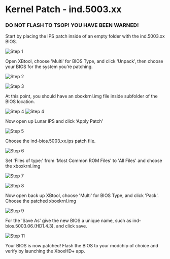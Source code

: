 # Kernel Patch - ind.5003.xx

### DO NOT FLASH TO TSOP! YOU HAVE BEEN WARNED!

Start by placing the IPS patch inside of an empty folder with the ind.5003.xx BIOS.

![Step 1](https://github.com/MakeMHz/xbox-hd-plus/raw/master/manual/images/patch/ind_patch_1.png)

Open XBtool, choose 'Multi' for BIOS Type, and click ‘Unpack’, then choose your BIOS for the system you’re patching.

![Step 2](https://github.com/MakeMHz/xbox-hd-plus/raw/master/manual/images/patch/ind_patch_2.png)

![Step 3](https://github.com/MakeMHz/xbox-hd-plus/raw/master/manual/images/patch/ind_patch_3.png)

At this point, you should have an xboxkrnl.img file inside subfolder of the BIOS location.

![Step 4](https://github.com/MakeMHz/xbox-hd-plus/raw/master/manual/images/patch/ind_patch_4.png)
![Step 4](https://github.com/MakeMHz/xbox-hd-plus/raw/master/manual/images/patch/ind_patch_4b.png)

Now open up Lunar IPS and click ‘Apply Patch’

![Step 5](https://github.com/MakeMHz/xbox-hd-plus/raw/master/manual/images/patch/ind_patch_5.png)

Choose the ind-bios.5003.xx.ips patch file.

![Step 6](https://github.com/MakeMHz/xbox-hd-plus/raw/master/manual/images/patch/ind_patch_6.png)

Set 'Files of type:' from 'Most Common ROM Files' to 'All Files' and choose the xboxkrnl.img

![Step 7](https://github.com/MakeMHz/xbox-hd-plus/raw/master/manual/images/patch/ind_patch_7.png)

![Step 8](https://github.com/MakeMHz/xbox-hd-plus/raw/master/manual/images/patch/ind_patch_8.png)

Now open back up XBtool, choose 'Multi' for BIOS Type, and click 'Pack'. Choose the patched xboxkrnl.img

![Step 9](https://github.com/MakeMHz/xbox-hd-plus/raw/master/manual/images/patch/ind_patch_9.png)

For the 'Save As' give the new BIOS a unique name, such as ind-bios.5003.06.(HD1.4.3), and click save.

![Step 11](https://github.com/MakeMHz/xbox-hd-plus/raw/master/manual/images/patch/ind_patch_10.png)

Your BIOS is now patched! Flash the BIOS to your modchip of choice and verify by launching the XboxHD+ app.
